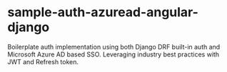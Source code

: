 # sample-auth-azuread-angular-django

Boilerplate auth implementation using both Django DRF built-in auth and Microsoft Azure AD based SSO. 
Leveraging industry best practices with JWT and Refresh token.